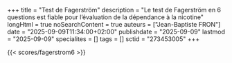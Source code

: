 +++
title = "Test de Fagerström"
description = "Le test de Fagerström en 6 questions est fiable pour l’évaluation de la dépendance à la nicotine"
longHtml = true
noSearchContent = true
auteurs = ["Jean-Baptiste FRON"]
date = "2025-09-09T11:34:00+02:00"
publishdate = "2025-09-09"
lastmod = "2025-09-09"
specialites = []
tags = []
sctid = "273453005"
+++

{{< scores/fagerstrom6 >}}
